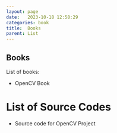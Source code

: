 ```yaml
---
layout: page
date:   2023-10-18 12:58:29
categories: book
title:  Books
parent: List
---
```



## Books
List of books:

- OpenCV Book


# List of Source Codes 

- Source code for OpenCV Project

